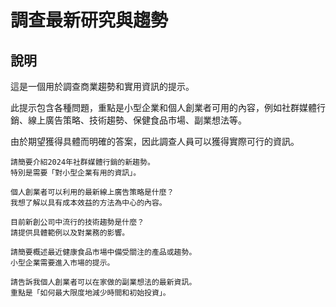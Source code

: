 # 調查最新研究與趨勢

## 說明
這是一個用於調查商業趨勢和實用資訊的提示。

此提示包含各種問題，重點是小型企業和個人創業者可用的內容，例如社群媒體行銷、線上廣告策略、技術趨勢、保健食品市場、副業想法等。

由於期望獲得具體而明確的答案，因此調查人員可以獲得實際可行的資訊。

```plaintext
請簡要介紹2024年社群媒體行銷的新趨勢。
特別是需要「對小型企業有用的資訊」。
```

```plaintext
個人創業者可以利用的最新線上廣告策略是什麼？
我想了解以具有成本效益的方法為中心的內容。
```

```plaintext
目前新創公司中流行的技術趨勢是什麼？
請提供具體範例以及對業務的影響。
```

```plaintext
請簡要概述最近健康食品市場中備受關注的產品或趨勢。
小型企業需要進入市場的提示。
```

```plaintext
請告訴我個人創業者可以在家做的副業想法的最新資訊。
重點是「如何最大限度地減少時間和初始投資」。
```
